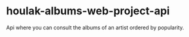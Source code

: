 # houlak-albums-web-project-api
Api where you can consult the albums of an artist ordered by popularity.
